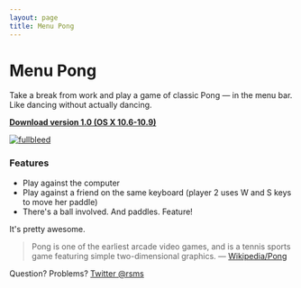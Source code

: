 ```yaml
---
layout: page
title: Menu Pong
---
```


# Menu Pong

Take a break from work and play a game of classic Pong — in the menu bar. Like dancing without actually dancing.

**[Download version 1.0 (OS X 10.6-10.9)](Menu-Pong-1.0.zip)**

[![fullbleed](http://farm7.static.flickr.com/6044/5902429044_31a8116f80_b.jpg)](http://farm7.static.flickr.com/6044/5902429044_6e8347d11d_o.png)

### Features

- Play against the computer
- Play against a friend on the same keyboard (player 2 uses W and S keys to move her paddle)
- There's a ball involved. And paddles. Feature!

It's pretty awesome.

> Pong is one of the earliest arcade video games, and is a tennis sports game featuring simple two-dimensional graphics. — [Wikipedia/Pong](http://en.wikipedia.org/wiki/Pong)

Question? Problems? [Twitter @rsms](https://twitter.com/rsms)
